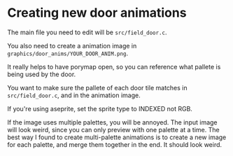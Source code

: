 # Creating new door animations

The main file you need to edit will be `src/field_door.c`.

You also need to create a animation image in `graphics/door_anims/YOUR_DOOR_ANIM.png`.

It really helps to have porymap open, so you can reference what pallete is being used by the door.

You want to make sure the pallete of each door tile matches in `src/field_door.c`, and in the animation image.

If you're using aseprite, set the sprite type to INDEXED not RGB.

If the image uses multiple palettes, you will be annoyed. The input image will look weird, since 
you can only preview with one palette at a time. The best way I found to create multi-palette animations
is to create a new image for each palette, and merge them together in the end. It should look weird.

